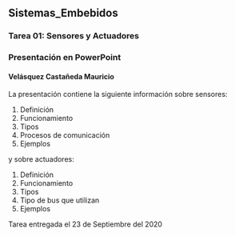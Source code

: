 ## Sistemas_Embebidos 
### Tarea 01: Sensores y Actuadores
### Presentación en PowerPoint
#### Velásquez Castañeda Mauricio
La presentación contiene la siguiente información sobre sensores:

1. Definición
2. Funcionamiento
3. Tipos
4. Procesos de comunicación
5. Ejemplos

y sobre actuadores:

1. Definición
2. Funcionamiento
3. Tipos 
4. Tipo de bus que utilizan
5. Ejemplos

Tarea entregada el 23 de Septiembre del 2020
